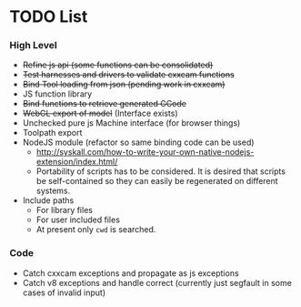 # TODO List #

### High Level ###
 * ~~Refine js api (some functions can be consolidated)~~
 * ~~Test harnesses and drivers to validate cxxcam functions~~
 * ~~Bind Tool loading from json (pending work in cxxcam)~~
 * JS function library
 * ~~Bind functions to retrieve generated GCode~~
 * ~~WebGL export of model~~ (Interface exists)
 * Unchecked pure js Machine interface (for browser things)
 * Toolpath export
 * NodeJS module (refactor so same binding code can be used)
    - http://syskall.com/how-to-write-your-own-native-nodejs-extension/index.html/
    - Portability of scripts has to be considered. It is desired that scripts be self-contained so they can easily be regenerated on different systems.
 * Include paths
    - For library files
    - For user included files
    - At present only `cwd` is searched.

### Code ###
 * Catch cxxcam exceptions and propagate as js exceptions
 * Catch v8 exceptions and handle correct (currently just segfault in some cases of invalid input)
